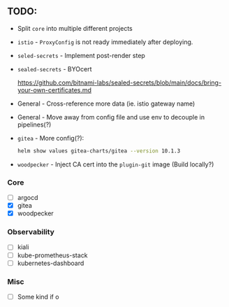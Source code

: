 ## TODO:

- Split `core` into multiple different projects

- `istio` - `ProxyConfig` is not ready immediately after deploying.

- `seled-secrets` - Implement post-render step

- `sealed-secrets` - BYOcert

  https://github.com/bitnami-labs/sealed-secrets/blob/main/docs/bring-your-own-certificates.md

- General - Cross-reference more data (ie. istio gateway name)

- General - Move away from config file and use env to decouple in pipelines(?)

- `gitea` - More config(?):

  ```bash
  helm show values gitea-charts/gitea --version 10.1.3
  ```

- `woodpecker` - Inject CA cert into the `plugin-git` image (Build locally?)

### Core

- [ ] argocd
- [x] gitea
- [x] woodpecker

### Observability

- [ ] kiali
- [ ] kube-prometheus-stack
- [ ] kubernetes-dashboard

### Misc

- [ ] Some kind if o
